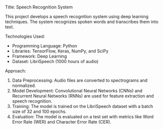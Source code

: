 Title: Speech Recognition System

This project develops a speech recognition system using deep learning techniques. The system recognizes spoken words and transcribes them into text.

Technologies Used:

- Programming Language: Python
- Libraries: TensorFlow, Keras, NumPy, and SciPy
- Framework: Deep Learning
- Dataset: LibriSpeech (1000 hours of audio)

Approach:

1. Data Preprocessing: Audio files are converted to spectrograms and normalized.
2. Model Development: Convolutional Neural Networks (CNNs) and Recurrent Neural Networks (RNNs) are used for feature extraction and speech recognition.
3. Training: The model is trained on the LibriSpeech dataset with a batch size of 32 and 100 epochs.
4. Evaluation: The model is evaluated on a test set with metrics like Word Error Rate (WER) and Character Error Rate (CER).
